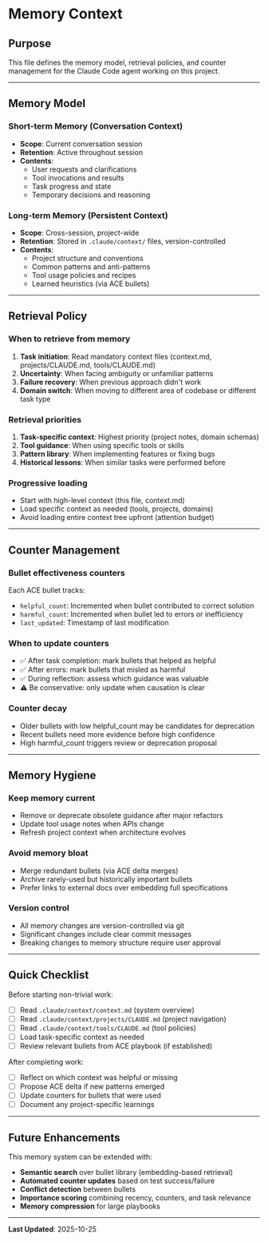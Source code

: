 # Memory Context

## Purpose

This file defines the memory model, retrieval policies, and counter management for the Claude Code agent working on this project.

---

## Memory Model

### Short-term Memory (Conversation Context)

- **Scope**: Current conversation session
- **Retention**: Active throughout session
- **Contents**:
  - User requests and clarifications
  - Tool invocations and results
  - Task progress and state
  - Temporary decisions and reasoning

### Long-term Memory (Persistent Context)

- **Scope**: Cross-session, project-wide
- **Retention**: Stored in `.claude/context/` files, version-controlled
- **Contents**:
  - Project structure and conventions
  - Common patterns and anti-patterns
  - Tool usage policies and recipes
  - Learned heuristics (via ACE bullets)

---

## Retrieval Policy

### When to retrieve from memory

1. **Task initiation**: Read mandatory context files (context.md, projects/CLAUDE.md, tools/CLAUDE.md)
2. **Uncertainty**: When facing ambiguity or unfamiliar patterns
3. **Failure recovery**: When previous approach didn't work
4. **Domain switch**: When moving to different area of codebase or different task type

### Retrieval priorities

1. **Task-specific context**: Highest priority (project notes, domain schemas)
2. **Tool guidance**: When using specific tools or skills
3. **Pattern library**: When implementing features or fixing bugs
4. **Historical lessons**: When similar tasks were performed before

### Progressive loading

- Start with high-level context (this file, context.md)
- Load specific context as needed (tools, projects, domains)
- Avoid loading entire context tree upfront (attention budget)

---

## Counter Management

### Bullet effectiveness counters

Each ACE bullet tracks:

- `helpful_count`: Incremented when bullet contributed to correct solution
- `harmful_count`: Incremented when bullet led to errors or inefficiency
- `last_updated`: Timestamp of last modification

### When to update counters

- ✅ After task completion: mark bullets that helped as helpful
- ✅ After errors: mark bullets that misled as harmful
- ✅ During reflection: assess which guidance was valuable
- ⚠️ Be conservative: only update when causation is clear

### Counter decay

- Older bullets with low helpful_count may be candidates for deprecation
- Recent bullets need more evidence before high confidence
- High harmful_count triggers review or deprecation proposal

---

## Memory Hygiene

### Keep memory current

- Remove or deprecate obsolete guidance after major refactors
- Update tool usage notes when APIs change
- Refresh project context when architecture evolves

### Avoid memory bloat

- Merge redundant bullets (via ACE delta merges)
- Archive rarely-used but historically important bullets
- Prefer links to external docs over embedding full specifications

### Version control

- All memory changes are version-controlled via git
- Significant changes include clear commit messages
- Breaking changes to memory structure require user approval

---

## Quick Checklist

Before starting non-trivial work:

- [ ] Read `.claude/context/context.md` (system overview)
- [ ] Read `.claude/context/projects/CLAUDE.md` (project navigation)
- [ ] Read `.claude/context/tools/CLAUDE.md` (tool policies)
- [ ] Load task-specific context as needed
- [ ] Review relevant bullets from ACE playbook (if established)

After completing work:

- [ ] Reflect on which context was helpful or missing
- [ ] Propose ACE delta if new patterns emerged
- [ ] Update counters for bullets that were used
- [ ] Document any project-specific learnings

---

## Future Enhancements

This memory system can be extended with:

- **Semantic search** over bullet library (embedding-based retrieval)
- **Automated counter updates** based on test success/failure
- **Conflict detection** between bullets
- **Importance scoring** combining recency, counters, and task relevance
- **Memory compression** for large playbooks

---

**Last Updated**: 2025-10-25
